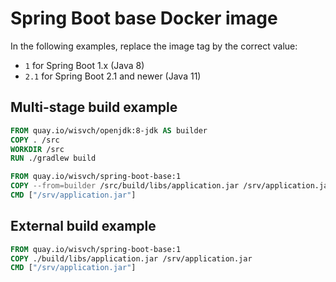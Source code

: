 # Spring Boot base Docker image

In the following examples, replace the image tag by the correct value:

- `1` for Spring Boot 1.x (Java 8)
- `2.1` for Spring Boot 2.1 and newer (Java 11)

## Multi-stage build example

```Dockerfile
FROM quay.io/wisvch/openjdk:8-jdk AS builder
COPY . /src
WORKDIR /src
RUN ./gradlew build

FROM quay.io/wisvch/spring-boot-base:1
COPY --from=builder /src/build/libs/application.jar /srv/application.jar
CMD ["/srv/application.jar"]
```

## External build example

```Dockerfile
FROM quay.io/wisvch/spring-boot-base:1
COPY ./build/libs/application.jar /srv/application.jar
CMD ["/srv/application.jar"]
```
